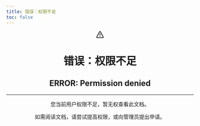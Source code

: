 ```yaml
---
title: 错误：权限不足
toc: false
---
```

<center>

<svg aria-hidden="true" focusable="false" role="img" class="StyledOcticon-sc-1lhyyr-0 etnJKn" viewBox="0 0 16 16" width="20" height="20" fill="currentColor" style="display: inline-block; user-select: none; vertical-align: text-bottom; overflow: visible;"><path d="M6.457 1.047c.659-1.234 2.427-1.234 3.086 0l6.082 11.378A1.75 1.75 0 0 1 14.082 15H1.918a1.75 1.75 0 0 1-1.543-2.575Zm1.763.707a.25.25 0 0 0-.44 0L1.698 13.132a.25.25 0 0 0 .22.368h12.164a.25.25 0 0 0 .22-.368Zm.53 3.996v2.5a.75.75 0 0 1-1.5 0v-2.5a.75.75 0 0 1 1.5 0ZM9 11a1 1 0 1 1-2 0 1 1 0 0 1 2 0Z"></path></svg>

# 错误：权限不足
## ERROR: Permission denied

---

您当前用户权限不足，暂无权查看此文档。

如需阅读文档，请尝试提高权限，或向管理员提出申请。

</center>